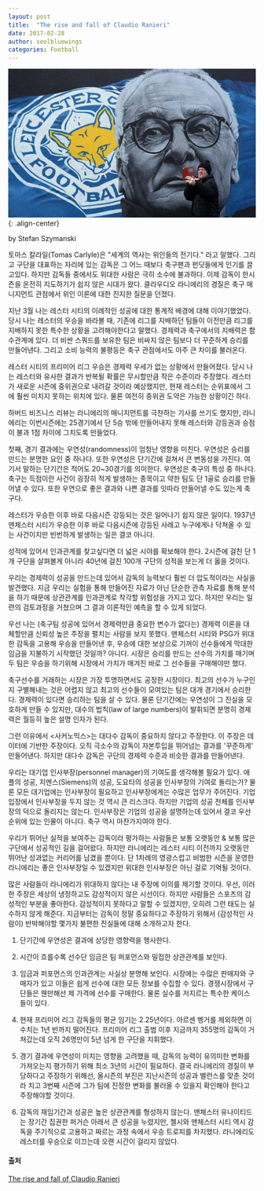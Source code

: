 ```yaml
---
layout: post
title:  "The rise and fall of Claudio Ranieri"
date: 2017-02-28
author: seolbluewings
categories: Football
---
```



![Wenger](https://github.com/seolbluewings/seolbluewings.github.io/blob/master/assets/Football/Football_Math/Ranieri.jpg?raw=true){: .align-center}


by Stefan Szymanski

토마스 칼라일(Tomas Carlyle)은 "세계의 역사는 위인들의 전기다." 라고 말했다. 그리고 구단을 대표하는 자리에 있는 감독은 그 어느 때보다 축구팬과 펀딧들에게 인기를 끌고있다. 하지만 감독들 중에서도 위대한 사람은 극히 소수에 불과하다. 이제 감독이 한시즌을 온전히 지도하기가 쉽지 않은 시대가 왔다. 클라우디오 라니에리의 경질은 축구 매니지먼트 관점에서 위인 이론에 대한 진지한 질문을 던졌다.

지난 3월 나는 레스터 시티의 이례적인 성공에 대한 통계적 배경에 대해 이야기했었다. 당시 나는 레스터의 우승을 바라볼 때, 기존에 리그를 지배하던 팀들이 이전만큼 리그를 지배하지 못한 특수한 상황을 고려해야한다고 말했다. 경제력과 축구에서의 지배력은 함수관계에 있다. 더 비싼 스쿼드를 보유한 팀은 비싸지 않은 팀보다 더 꾸준하게 승리를 만들어낸다. 그리고 소비 능력의 불평등은 축구 관점에서도 아주 큰 차이를 불러온다.

레스터 시티의 프리미어 리그 우승은 경제력 우세가 없는 상황에서 만들어졌다. 당시 나는 레스터와 유사한 결과가 반복될 확률은 무시할만큼 작은 수준이라 주장했다. 레스터가 새로운 시즌에 중위권으로 내려갈 것이라 예상했지만, 현재 레스터는 순위표에서 그에 훨씬 미치지 못하는 위치에 있다. 물론 여전히 중위권 도약은 가능한 상황이긴 하다.

하버드 비즈니스 리뷰는 라니에리의 매니지먼트를 극찬하는 기사를 쓰기도 했지만, 라니에리는 이번시즌에는 25경기에서 단 5승 밖에 만들어내지 못해 레스터와 강등권과 승점이 불과 1점 차이에 그치도록 만들었다.

첫째, 경기 결과에는 우연성(randomness)이 엄청난 영향을 미친다. 우연성은 승리를 만드는 분명한 요인 중 하나다. 또한 우연성은 단기간에 걸쳐서 큰 변동성을 가진다. 여기서 말하는 단기간은 적어도 20~30경기를 의미한다. 우연성은 축구의 특성 중 하나다. 축구는 득점이란 사건이 굉장히 적게 발생하는 종목이고 약한 팀도 단 1골로 승리를 만들어낼 수 있다. 또한 우연으로 좋은 결과와 나쁜 결과를 잇따라 만들어낼 수도 있는게 축구다.

레스터가 우승한 이후 바로 다음시즌 강등되는 것은 일어나기 쉽지 않은 일이다. 1937년 맨체스터 시티가 우승한 이후 바로 다음시즌에 강등된 사례고 누구에게나 닥쳐올 수 있는 사건이지만 빈번하게 발생하는 일은 결코 아니다.

성적에 있어서 인과관계를 찾고싶다면 더 넓은 시야를 확보해야 한다. 2시즌에 걸친 단 1개 구단을 살펴볼게 아니라 40년에 걸친 100개 구단의 성적을 보는게 더 옳을 것이다.

우리는 경제력이 성공을 만드는데 있어서 감독의 능력보다 훨씬 더 압도적이라는 사실을 발견했다. 지금 우리는 실험을 통해 만들어진 자료가 아닌 단순한 관측 자료를 통해 분석을 하기 때문에 상관관계를 인과관계로 착각할 위험성을 가지고 있다. 하지만 우리는 일련의 검토과정을 거쳤으며 그 결과 이론적인 예측을 할 수 있게 되었다.

우선 나는 (축구팀 성공에 있어서 경제력만큼 중요한 변수가 없다는) 경제력 이론을 대체할만큼 신뢰성 높은 주장을 펼치는 사람을 보지 못했다. 맨체스터 시티와 PSG가 위대한 감독을 고용해 우승을 만들어낸 후, 우승에 대한 보상으로 기꺼이 선수들에게 막대한 임금을 지불하기 시작했던 것일까? 아니다. 시장은 승리를 만드는 선수의 가치를 매기며 두 팀은 우승을 하기위해 시장에서 가치가 매겨진 바로 그 선수들을 구매해야만 했다.

축구선수를 거래하는 시장은 가장 투명하면서도 공정한 시장이다. 최고의 선수가 누구인지 구별해내는 것은 어렵지 않고 최고의 선수들이 모여있는 팀은 대개 경기에서 승리한다. 경제력이 있다면 승리하는 팀을 살 수 있다. 물론 단기간에는 우연성이 그 진실을 모호하게 만들 수 있지만, 대수의 법칙(law of large numbers)이 발휘되면 분명히 경제력은 월등히 높은 설명 인자가 된다.

그런 이유에서 <사커노믹스>는 대다수 감독이 중요하지 않다고 주장한다. 이 주장은 데이터에 기반한 주장이다. 오직 극소수의 감독이 자본투입을 뛰어넘는 결과를 '꾸준하게' 만들어낸다. 하지만 대다수 감독은 구단의 경제력 수준과 비슷한 결과를 만들어낸다.

우리는 대기업 인사부장(personnel manager)의 기여도를 생각해볼 필요가 있다. 애플의 성공, 지멘스(Siemens)의 성공, 도요타의 성공을 인사부장의 기여로 돌리는가? 물론 모든 대기업에는 인사부장이 필요하고 인사부장에게는 수많은 업무가 주어진다. 기업 입장에서 인사부장을 두지 않는 것 역시 큰 리스크다. 하지만 기업의 성공 전체를 인사부장의 덕으로 돌리지는 않는다. 인사부장은 기업의 성공을 설명하는데 있어서 결코 우선 순위에 있는 인물이 아니다. 축구 역시 마찬가지여야 한다.

우리가 뛰어난 실적을 보여주는 감독이라 평가하는 사람들은 보통 오랫동안 & 보통 많은 구단에서 성공적인 길을 걸어왔다. 하지만 라니에리는 레스터 시티 이전까지 오랫동안 뛰어난 성과없는 커리어를 남겼을 뿐이다. 단 1차례의 영광스럽고 비범한 시즌을 운영한 라니에리는 좋은 인사부장일 수 있겠지만 위대한 인사부장은 아닌 걸로 기억될 것이다.

많은 사람들이 라니에리가 위대하지 않다는 내 주장에 이의를 제기할 것이다. 우선, 이러한 주장은 세상의 냉정하고도 감성적이지 않은 시선이다. 하지만 사람들은 스포츠의 감성적인 부분을 좋아한다. 감성적이지 못하다고 말할 수 있겠지만, 오히려 그런 태도는 실수하지 않게 해준다. 지금부터는 감독이 정말 중요하다고 주장하기 위해서 (감성적인 사람이) 반박해야할 몇가지 불편한 진실들에 대해 소개하고자 한다.

1. 단기간에 우연성은 결과에 상당한 영향력을 행사한다.

2. 시간이 흐를수록 선수단 임금은 팀 퍼포먼스와 밀접한 상관관계를 보인다.

3. 임금과 퍼포먼스의 인과관계는 사실상 분명해 보인다. 시장에는 수많은 판매자와 구매자가 있고 이들은 쉽게 선수에 대한 모든 정보를 수집할 수 있다. 경쟁시장에서 구단들은 웬만해선 제 가격에 선수를 구매한다. 물론 실수를 저지르는 특수한 케이스들이 있다.

4. 현재 프리미어 리그 감독들의 평균 임기는 2.25년이다. 아르센 벵거를 제외하면 이 수치는 1년 반까지 떨어진다. 프리미어 리그 출범 이후 지금까지 355명의 감독이 거쳐갔는데 오직 26명만이 5년 넘게 한 구단을 지휘했다.

5. 경기 결과에 우연성이 미치는 영향을 고려했을 때, 감독의 능력이 유의미한 변화를 가져오는지 평가하기 위해 최소 3년의 시간이 필요하다. 결국 라니에리의 경질이 부당하다고 주장하기 위해선, 올시즌의 부진은 지난시즌의 성공과 밸런스를 맞춘 것이라 치고 3번째 시즌에 그가 팀에 진정한 변화를 불러올 수 있을지 확인해야 한다고 주장해야할 것이다.

6. 감독의 재임기간과 성공은 높은 상관관계를 형성하지 않는다. 맨체스터 유나이티드는 장기간 집권한 퍼거슨 아래서 큰 성공을 누렸지만, 첼시와 맨체스터 시티 역시 감독을 주기적으로 고용하고 짜르는 과정 속에서 우승 트로피를 차지했다. 라니에리도 레스터를 우승으로 이끄는데 오랜 시간이 걸리지 않았다.







#### 출처

[The rise and fall of Claudio Ranieri](http://www.soccernomics-agency.com/?p=1001)